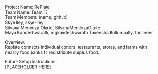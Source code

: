 Project Name: RePlate  
Team Name: Team 17  
Team Members: (name, github)  
Skye Iley, skye-iley  
Silvana Mendoza Olarte, SilvanaMendozaOlarte  
Maya Kandeshwarath, mgkandeshwarath
Taneesha Bollumpally, tannneer  


Overview:  
Replate connects individual donors, restaurants, stores, and farms with nearby food banks to redistribute surplus food. 

Future Setup Instructions:  
[PLACEHOLDER HERE]
